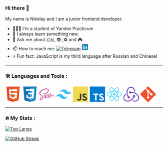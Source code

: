 ### Hi there 👋

My name is Nikolay and I am a junior frontend developer.

- 🧑🏻‍💻 I'm a student of Yandex Practicum
- 🌱 I always learn something new.
- 💬 Ask me about 🇨🇳, 📚 ,⚽️ and 🎮 
- 📫 How to reach me: <a  href="http://t.me/bronik04" target="_blank"> <img src="https://img.icons8.com/fluency/512/telegram-app.png" alt="Telegram" height = 20></a> <a  href="https://www.linkedin.com/in/bronik04/" target="_blank"> <img src="https://raw.githubusercontent.com/devicons/devicon/1119b9f84c0290e0f0b38982099a2bd027a48bf1/icons/linkedin/linkedin-original.svg" alt="linkedin" height = 20></a>
- ⚡ Fun fact: JavaScript is my third language after Russian and Chinese!
---
### :hammer_and_wrench: Languages and Tools :
<div>
<img src="https://raw.githubusercontent.com/devicons/devicon/1119b9f84c0290e0f0b38982099a2bd027a48bf1/icons/html5/html5-original.svg" width=50>
<img src="https://raw.githubusercontent.com/devicons/devicon/1119b9f84c0290e0f0b38982099a2bd027a48bf1/icons/css3/css3-original.svg" width=50>
<img src="https://raw.githubusercontent.com/devicons/devicon/1119b9f84c0290e0f0b38982099a2bd027a48bf1/icons/sass/sass-original.svg" width=50>
<img src="https://raw.githubusercontent.com/devicons/devicon/1119b9f84c0290e0f0b38982099a2bd027a48bf1/icons/tailwindcss/tailwindcss-plain.svg" width=50>
<img src="https://raw.githubusercontent.com/devicons/devicon/1119b9f84c0290e0f0b38982099a2bd027a48bf1/icons/javascript/javascript-original.svg" width=50>
<img src="https://raw.githubusercontent.com/devicons/devicon/1119b9f84c0290e0f0b38982099a2bd027a48bf1/icons/typescript/typescript-original.svg" width=50>
<img src="https://raw.githubusercontent.com/devicons/devicon/1119b9f84c0290e0f0b38982099a2bd027a48bf1/icons/react/react-original.svg" width=50>
<img src="https://raw.githubusercontent.com/devicons/devicon/1119b9f84c0290e0f0b38982099a2bd027a48bf1/icons/redux/redux-original.svg" width=50>
<img src="https://raw.githubusercontent.com/devicons/devicon/1119b9f84c0290e0f0b38982099a2bd027a48bf1/icons/git/git-original.svg" width=50>
</div>

---
### :fire: My Stats :
[![Top Langs](https://github-readme-stats.vercel.app/api/top-langs/?username=bronik04&layout=compact&theme=vision-friendly-dark)](https://github.com/anuraghazra/github-readme-stats)

[![GitHub Streak](http://github-readme-streak-stats.herokuapp.com?user=bronik04&theme=dark&background=000000)](https://git.io/streak-stats) </br>

    

